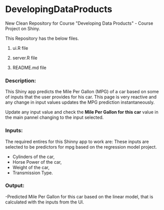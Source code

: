 DevelopingDataProducts
======================

New Clean Repository for Course "Developing Data Products" - Course Project on Shiny.


This Repository has the below files.

1) ui.R file

2) server.R file

3) README.md file

### Description:  
This Shiny app predicts the Mile Per Gallon (MPG) of a car based on some of inputs that the user provides for his car.  This page is very reactive and any change in input values updates the MPG prediction instantaneously.

Update any input value and check the **Mile Per Gallon for this car** value in the main pannel changing to the input selected.
 
### Inputs: 
The required entires for this Shinny app to work are: These inputs are selected to be predictors for mpg based on the regression model project.

- Cylinders of the car, 
- Horse Power of the car,
- Weight of the car,
- Transmission Type.


### Output:
      
-Predicted Mile Per Gallon for this car based on the linear model, that is calculated with the inputs from the UI.


      